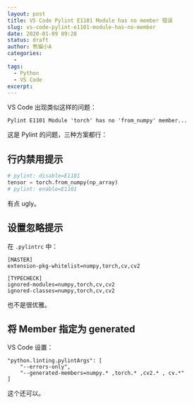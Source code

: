 ```yaml
---
layout: post
title: VS Code Pylint E1101 Module has no member 错误
slug: vs-code-pylint-e1101-module-has-no-member
date: 2020-01-09 09:28
status: draft
author: 熊猫小A
categories: 
  - 
tags: 
  - Python
  - VS Code
excerpt: 
---
```


VS Code 出现类似这样的问题：

```
Pylint E1101 Module 'torch' has no 'from_numpy' member...
```

这是 Pylint 的问题，三种方案都行：

## 行内禁用提示

```python
# pylint: disable=E1101
tensor = torch.from_numpy(np_array)
# pylint: enable=E1101
```

有点 ugly。

## 设置忽略提示

在 `.pylintrc` 中：

```
[MASTER]
extension-pkg-whitelist=numpy,torch,cv,cv2

[TYPECHECK]
ignored-modules=numpy,torch,cv,cv2
ignored-classes=numpy,torch,cv,cv2
```

也不是很优雅。

## 将 Member 指定为 generated

VS Code 设置：

```
"python.linting.pylintArgs": [
    "--errors-only",
    "--generated-members=numpy.* ,torch.* ,cv2.* , cv.*"
]
```

这个还可以。